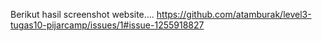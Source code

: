 Berikut hasil screenshot website....
https://github.com/atamburak/level3-tugas10-pijarcamp/issues/1#issue-1255918827